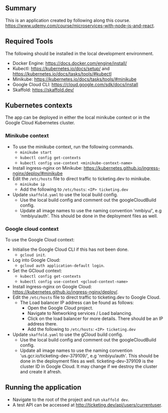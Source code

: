 ## Summary

This is an application created by following along this course.
https://www.udemy.com/course/microservices-with-node-js-and-react.

## Required Tools

The following should be installed in the local development environment.

* Docker Engine: https://docs.docker.com/engine/install/
* Kubectl: https://kubernetes.io/docs/setup/ and https://kubernetes.io/docs/tasks/tools/#kubectl
* Minikube: https://kubernetes.io/docs/tasks/tools/#minikube
* Google Cloud CLI: https://cloud.google.com/sdk/docs/install
* Skaffold: https://skaffold.dev/

## Kubernetes contexts

The app can be deployed in either the local minikube context or in the Google Cloud Kubernetes cluster.

### Minikube context

* To use the minikube context, run the following commands.
  * `minikube start`
  * `kubectl config get-contexts`
  * `kubectl config use-context <minikube-context-name>`
* Install ingress-nginx on Minikube: https://kubernetes.github.io/ingress-nginx/deploy/#minikube
* Edit the `/etc/hosts` file to direct traffic to ticketing.dev to minikube.
  * `minikube ip`
  * Add the following to `/etc/hosts`: `<IP> ticketing.dev`
* Update `skaffold.yaml` to use the local build config.
  * Use the local build config and comment out the googleCloudBuild config.
  * Update all image names to use the naming convention 'nmbiyu/<serviceName>', e.g 'nmbiyu/auth'.
    This should be done in the deployment files as well.

### Google cloud context

To use the Google Cloud context:
* Initialise the Google Cloud CLI if this has not been done.
  * `gcloud init`.
* Log into Google Cloud:
  * `gcloud auth application-default login`.
* Set the GCloud context:
  * `kubectl config get-contexts`
  * `kubectl config use-context <gcloud-context-name>`
* Install ingress-nginx on Google Cloud: https://kubernetes.github.io/ingress-nginx/deploy/.
* Edit the `/etc/hosts` file to direct traffic to ticketing.dev to Google Cloud.
  * The Load balancer IP address can be found as follows:
    * Open the Google Cloud project.
    * Navigate to Networking services / Load balancing.
    * Click on the load balancer for more details. There should be an IP address there.
    * Add the following to `/etc/hosts`: `<IP> ticketing.dev`
* Update `skaffold.yaml` to use the gCloud build config.
  * Use the local build config and comment out the googleCloudBuild config.
  * Update all image names to use the naming convention 'us.gcr.io/ticketing-dev-379109/<serviceName>', e.g 'nmbiyu/auth'.
    This should be done in the deployment files as well. ticketing-dev-379109 is the cluster ID in Google Cloud.
    It may change if we destroy the cluster and create it afresh.

## Running the application

* Navigate to the root of the project and run `skaffold dev`.
* A test API can be accessed at http://ticketing.dev/api/users/currentuser.
